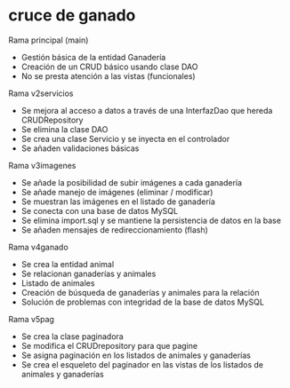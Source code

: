 # cruce de ganado

Rama principal (main)

- Gestión básica de la entidad Ganadería
- Creación de un CRUD básico usando clase DAO
- No se presta atención a las vistas (funcionales)

Rama v2servicios

- Se mejora al acceso a datos a través de una InterfazDao que hereda CRUDRepository
- Se elimina la clase DAO
- Se crea una clase Servicio y se inyecta en el controlador
- Se añaden validaciones básicas

Rama v3imagenes

- Se añade la posibilidad de subir imágenes a cada ganadería
- Se añade manejo de imágenes (eliminar / modificar)
- Se muestran las imágenes en el listado de ganadería
- Se conecta con una base de datos MySQL
- Se elimina import.sql y se mantiene la persistencia de datos en la base
- Se añaden mensajes de redireccionamiento (flash)

Rama v4ganado

- Se crea la entidad animal
- Se relacionan ganaderías y animales
- Listado de animales
- Creación de búsqueda de ganaderías y animales para la relación
- Solución de problemas con integridad de la base de datos MySQL


Rama v5pag

- Se crea la clase paginadora
- Se modifica el CRUDrepository para que pagine
- Se asigna paginación en los listados de animales y ganaderías
- Se crea el esqueleto del paginador en las vistas de los listados de animales y ganaderías





